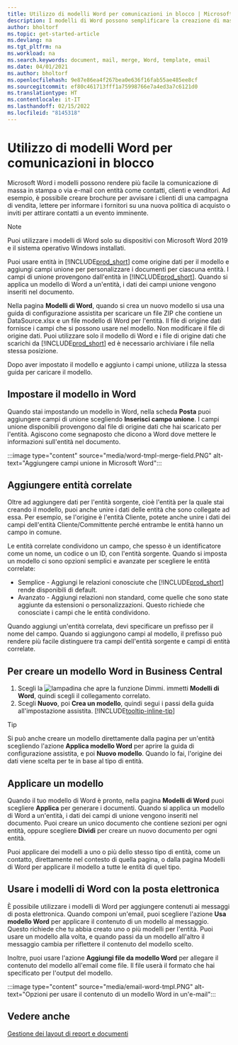 ```yaml
---
title: Utilizzo di modelli Word per comunicazioni in blocco | Microsoft Docs
description: I modelli di Word possono semplificare la creazione di massa di documenti personalizzati per entità specifiche.
author: bholtorf
ms.topic: get-started-article
ms.devlang: na
ms.tgt_pltfrm: na
ms.workload: na
ms.search.keywords: document, mail, merge, Word, template, email
ms.date: 04/01/2021
ms.author: bholtorf
ms.openlocfilehash: 9e87e86ea4f267bea0e636f16fab55ae485ee8cf
ms.sourcegitcommit: ef80c461713fff1a75998766e7a4ed3a7c6121d0
ms.translationtype: HT
ms.contentlocale: it-IT
ms.lasthandoff: 02/15/2022
ms.locfileid: "8145318"
---
```

# <a name="using-word-templates-for-bulk-communication"></a>Utilizzo di modelli Word per comunicazioni in blocco
Microsoft Word i modelli possono rendere più facile la comunicazione di massa in stampa o via e-mail con entità come contatti, clienti e venditori. Ad esempio, è possibile creare brochure per avvisare i clienti di una campagna di vendita, lettere per informare i fornitori su una nuova politica di acquisto o inviti per attirare contatti a un evento imminente.

> [!NOTE]
> Puoi utilizzare i modelli di Word solo su dispositivi con Microsoft Word 2019 e il sistema operativo Windows installati.

Puoi usare entità in [!INCLUDE[prod_short](includes/prod_short.md)] come origine dati per il modello e aggiungi campi unione per personalizzare i documenti per ciascuna entità. I campi di unione provengono dall'entità in [!INCLUDE[prod_short](includes/prod_short.md)]. Quando si applica un modello di Word a un'entità, i dati dei campi unione vengono inseriti nel documento.

Nella pagina **Modelli di Word**, quando si crea un nuovo modello si usa una guida di configurazione assistita per scaricare un file ZIP che contiene un DataSource.xlsx e un file modello di Word per l'entità. Il file di origine dati fornisce i campi che si possono usare nel modello. Non modificare il file di origine dati. Puoi utilizzare solo il modello di Word e i file di origine dati che scarichi da [!INCLUDE[prod_short](includes/prod_short.md)] ed è necessario archiviare i file nella stessa posizione.

Dopo aver impostato il modello e aggiunto i campi unione, utilizza la stessa guida per caricare il modello.

## <a name="setting-up-the-template-in-word"></a>Impostare il modello in Word
Quando stai impostando un modello in Word, nella scheda **Posta** puoi aggiungere campi di unione scegliendo **Inserisci campo unione**. I campi unione disponibili provengono dal file di origine dati che hai scaricato per l'entità. Agiscono come segnaposto che dicono a Word dove mettere le informazioni sull'entità nel documento. 

:::image type="content" source="media/word-tmpl-merge-field.PNG" alt-text="Aggiungere campi unione in Microsoft Word":::

## <a name="adding-related-entities"></a>Aggiungere entità correlate
Oltre ad aggiungere dati per l'entità sorgente, cioè l'entità per la quale stai creando il modello, puoi anche unire i dati delle entità che sono collegate ad essa. Per esempio, se l'origine è l'entità Cliente, potete anche unire i dati dei campi dell'entità Cliente/Committente perché entrambe le entità hanno un campo in comune.

Le entità correlate condividono un campo, che spesso è un identificatore come un nome, un codice o un ID, con l'entità sorgente. Quando si imposta un modello ci sono opzioni semplici e avanzate per scegliere le entità correlate:

* Semplice - Aggiungi le relazioni conosciute che [!INCLUDE[prod_short](includes/prod_short.md)] rende disponibili di default.
* Avanzato - Aggiungi relazioni non standard, come quelle che sono state aggiunte da estensioni o personalizzazioni. Questo richiede che conosciate i campi che le entità condividono.

Quando aggiungi un'entità correlata, devi specificare un prefisso per il nome del campo. Quando si aggiungono campi al modello, il prefisso può rendere più facile distinguere tra campi dell'entità sorgente e campi di entità correlate.

## <a name="to-create-a-word-template-in-business-central"></a>Per creare un modello Word in Business Central
1. Scegli la ![lampadina che apre la funzione Dimmi.](media/ui-search/search_small.png "Dimmi cosa vuoi fare") immetti **Modelli di Word**, quindi scegli il collegamento correlato.
2. Scegli **Nuovo**, poi **Crea un modello**, quindi segui i passi della guida all'impostazione assistita. [!INCLUDE[tooltip-inline-tip](includes/tooltip-inline-tip_md.md)]

> [!TIP]
> Si può anche creare un modello direttamente dalla pagina per un'entità scegliendo l'azione **Applica modello Word** per aprire la guida di configurazione assistita, e poi **Nuovo modello**. Quando lo fai, l'origine dei dati viene scelta per te in base al tipo di entità.

## <a name="applying-a-template"></a>Applicare un modello
Quando il tuo modello di Word è pronto, nella pagina **Modelli di Word** puoi scegliere **Applica** per generare i documenti. Quando si applica un modello di Word a un'entità, i dati dei campi di unione vengono inseriti nel documento. Puoi creare un unico documento che contiene sezioni per ogni entità, oppure scegliere **Dividi** per creare un nuovo documento per ogni entità.

Puoi applicare dei modelli a uno o più dello stesso tipo di entità, come un contatto, direttamente nel contesto di quella pagina, o dalla pagina Modelli di Word per applicare il modello a tutte le entità di quel tipo.

## <a name="using-word-templates-with-email"></a>Usare i modelli di Word con la posta elettronica
È possibile utilizzare i modelli di Word per aggiungere contenuti ai messaggi di posta elettronica. Quando componi un'email, puoi scegliere l'azione **Usa modello Word** per applicare il contenuto di un modello al messaggio. Questo richiede che tu abbia creato uno o più modelli per l'entità. Puoi usare un modello alla volta, e quando passi da un modello all'altro il messaggio cambia per riflettere il contenuto del modello scelto.

Inoltre, puoi usare l'azione **Aggiungi file da modello Word** per allegare il contenuto del modello all'email come file. Il file userà il formato che hai specificato per l'output del modello.

:::image type="content" source="media/email-word-tmpl.PNG" alt-text="Opzioni per usare il contenuto di un modello Word in un'e-mail":::

## <a name="see-also"></a>Vedere anche
[Gestione dei layout di report e documenti](ui-manage-report-layouts.md)  

